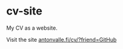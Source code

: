# cv-site

My CV as a website.

Visit the site [antonvalle.fi/cv/?friend=GitHub](http://www.antonvalle.fi/cv/?friend=GitHub)